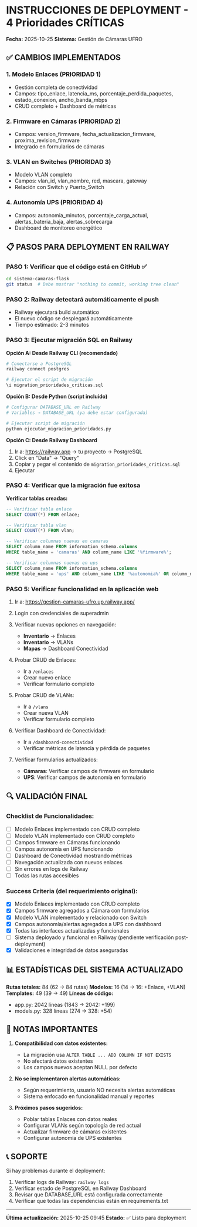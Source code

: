 # INSTRUCCIONES DE DEPLOYMENT - 4 Prioridades CRÍTICAS

**Fecha:** 2025-10-25
**Sistema:** Gestión de Cámaras UFRO

## ✅ CAMBIOS IMPLEMENTADOS

### 1. Modelo Enlaces (PRIORIDAD 1)
- Gestión completa de conectividad
- Campos: tipo_enlace, latencia_ms, porcentaje_perdida_paquetes, estado_conexion, ancho_banda_mbps
- CRUD completo + Dashboard de métricas

### 2. Firmware en Cámaras (PRIORIDAD 2)
- Campos: version_firmware, fecha_actualizacion_firmware, proxima_revision_firmware
- Integrado en formularios de cámaras

### 3. VLAN en Switches (PRIORIDAD 3)
- Modelo VLAN completo
- Campos: vlan_id, vlan_nombre, red, mascara, gateway
- Relación con Switch y Puerto_Switch

### 4. Autonomía UPS (PRIORIDAD 4)
- Campos: autonomia_minutos, porcentaje_carga_actual, alertas_bateria_baja, alertas_sobrecarga
- Dashboard de monitoreo energético

## 📋 PASOS PARA DEPLOYMENT EN RAILWAY

### PASO 1: Verificar que el código está en GitHub ✅
```bash
cd sistema-camaras-flask
git status  # Debe mostrar "nothing to commit, working tree clean"
```

### PASO 2: Railway detectará automáticamente el push
- Railway ejecutará build automático
- El nuevo código se desplegará automáticamente
- Tiempo estimado: 2-3 minutos

### PASO 3: Ejecutar migración SQL en Railway

**Opción A: Desde Railway CLI (recomendado)**
```bash
# Conectarse a PostgreSQL
railway connect postgres

# Ejecutar el script de migración
\i migration_prioridades_criticas.sql
```

**Opción B: Desde Python (script incluido)**
```bash
# Configurar DATABASE_URL en Railway
# Variables → DATABASE_URL (ya debe estar configurada)

# Ejecutar script de migración
python ejecutar_migracion_prioridades.py
```

**Opción C: Desde Railway Dashboard**
1. Ir a: https://railway.app → tu proyecto → PostgreSQL
2. Click en "Data" → "Query"
3. Copiar y pegar el contenido de `migration_prioridades_criticas.sql`
4. Ejecutar

### PASO 4: Verificar que la migración fue exitosa

**Verificar tablas creadas:**
```sql
-- Verificar tabla enlace
SELECT COUNT(*) FROM enlace;

-- Verificar tabla vlan
SELECT COUNT(*) FROM vlan;

-- Verificar columnas nuevas en camaras
SELECT column_name FROM information_schema.columns 
WHERE table_name = 'camaras' AND column_name LIKE '%firmware%';

-- Verificar columnas nuevas en ups
SELECT column_name FROM information_schema.columns 
WHERE table_name = 'ups' AND column_name LIKE '%autonomia%' OR column_name LIKE '%alertas%';
```

### PASO 5: Verificar funcionalidad en la aplicación web

1. Ir a: https://gestion-camaras-ufro.up.railway.app/
2. Login con credenciales de superadmin
3. Verificar nuevas opciones en navegación:
   - **Inventario** → Enlaces
   - **Inventario** → VLANs
   - **Mapas** → Dashboard Conectividad

4. Probar CRUD de Enlaces:
   - Ir a `/enlaces`
   - Crear nuevo enlace
   - Verificar formulario completo

5. Probar CRUD de VLANs:
   - Ir a `/vlans`
   - Crear nueva VLAN
   - Verificar formulario completo

6. Verificar Dashboard de Conectividad:
   - Ir a `/dashboard-conectividad`
   - Verificar métricas de latencia y pérdida de paquetes

7. Verificar formularios actualizados:
   - **Cámaras**: Verificar campos de firmware en formulario
   - **UPS**: Verificar campos de autonomía en formulario

## 🔍 VALIDACIÓN FINAL

### Checklist de Funcionalidades:
- [ ] Modelo Enlaces implementado con CRUD completo
- [ ] Modelo VLAN implementado con CRUD completo
- [ ] Campos firmware en Cámaras funcionando
- [ ] Campos autonomía en UPS funcionando
- [ ] Dashboard de Conectividad mostrando métricas
- [ ] Navegación actualizada con nuevos enlaces
- [ ] Sin errores en logs de Railway
- [ ] Todas las rutas accesibles

### Success Criteria (del requerimiento original):
- [x] Modelo Enlaces implementado con CRUD completo
- [x] Campos firmware agregados a Cámara con formularios
- [x] Modelo VLAN implementado y relacionado con Switch
- [x] Campos autonomía/alertas agregados a UPS con dashboard
- [x] Todas las interfaces actualizadas y funcionales
- [ ] Sistema deployado y funcional en Railway (pendiente verificación post-deployment)
- [x] Validaciones e integridad de datos aseguradas

## 📊 ESTADÍSTICAS DEL SISTEMA ACTUALIZADO

**Rutas totales:** 84 (62 → 84 rutas)
**Modelos:** 16 (14 → 16: +Enlace, +VLAN)
**Templates:** 49 (39 → 49)
**Líneas de código:**
- app.py: 2042 líneas (1843 → 2042: +199)
- models.py: 328 líneas (274 → 328: +54)

## 🚨 NOTAS IMPORTANTES

1. **Compatibilidad con datos existentes:** 
   - La migración usa `ALTER TABLE ... ADD COLUMN IF NOT EXISTS`
   - No afectará datos existentes
   - Los campos nuevos aceptan NULL por defecto

2. **No se implementaron alertas automáticas:**
   - Según requerimiento, usuario NO necesita alertas automáticas
   - Sistema enfocado en funcionalidad manual y reportes

3. **Próximos pasos sugeridos:**
   - Poblar tablas Enlaces con datos reales
   - Configurar VLANs según topología de red actual
   - Actualizar firmware de cámaras existentes
   - Configurar autonomía de UPS existentes

## 📞 SOPORTE

Si hay problemas durante el deployment:
1. Verificar logs de Railway: `railway logs`
2. Verificar estado de PostgreSQL en Railway Dashboard
3. Revisar que DATABASE_URL está configurada correctamente
4. Verificar que todas las dependencias están en requirements.txt

---

**Última actualización:** 2025-10-25 09:45
**Estado:** ✅ Listo para deployment
